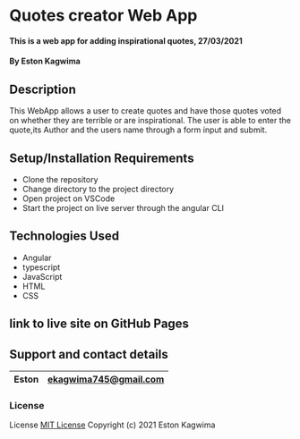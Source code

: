 # Quotes creator Web App

#### This is a web app for adding inspirational quotes, 27/03/2021

#### By **Eston Kagwima**

## Description

This WebApp allows a user to create quotes and have
those quotes voted on whether they are terrible or are inspirational. The user is able to enter the quote,its Author and
the users name through a form input and submit.

## Setup/Installation Requirements

- Clone the repository
- Change directory to the project directory
- Open project on VSCode
- Start the project on live server through the angular CLI

## Technologies Used

- Angular
- typescript
- JavaScript
- HTML
- CSS

## link to live site on GitHub Pages

## Support and contact details

| Eston | ekagwima745@gmail.com |
| ----- | --------------------- |

### License

License
[MIT License](https://choosealicense.com/licenses/mit/)
Copyright (c) 2021 Eston Kagwima

